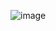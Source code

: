 ![image](https://github.com/ismaileke/OpenGL-3D-Test-Project/assets/74091824/b07153dc-190f-4fd3-8dc6-d4a9948b7c43)

